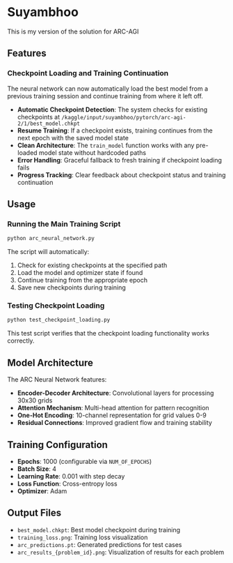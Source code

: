 # Suyambhoo
This is my version of the solution for ARC-AGI

## Features

### Checkpoint Loading and Training Continuation
The neural network can now automatically load the best model from a previous training session and continue training from where it left off.

- **Automatic Checkpoint Detection**: The system checks for existing checkpoints at `/kaggle/input/suyambhoo/pytorch/arc-agi-2/1/best_model.chkpt`
- **Resume Training**: If a checkpoint exists, training continues from the next epoch with the saved model state
- **Clean Architecture**: The `train_model` function works with any pre-loaded model state without hardcoded paths
- **Error Handling**: Graceful fallback to fresh training if checkpoint loading fails
- **Progress Tracking**: Clear feedback about checkpoint status and training continuation

## Usage

### Running the Main Training Script
```bash
python arc_neural_network.py
```

The script will automatically:
1. Check for existing checkpoints at the specified path
2. Load the model and optimizer state if found
3. Continue training from the appropriate epoch
4. Save new checkpoints during training

### Testing Checkpoint Loading
```bash
python test_checkpoint_loading.py
```

This test script verifies that the checkpoint loading functionality works correctly.

## Model Architecture

The ARC Neural Network features:
- **Encoder-Decoder Architecture**: Convolutional layers for processing 30x30 grids
- **Attention Mechanism**: Multi-head attention for pattern recognition
- **One-Hot Encoding**: 10-channel representation for grid values 0-9
- **Residual Connections**: Improved gradient flow and training stability

## Training Configuration

- **Epochs**: 1000 (configurable via `NUM_OF_EPOCHS`)
- **Batch Size**: 4
- **Learning Rate**: 0.001 with step decay
- **Loss Function**: Cross-entropy loss
- **Optimizer**: Adam

## Output Files

- `best_model.chkpt`: Best model checkpoint during training
- `training_loss.png`: Training loss visualization
- `arc_predictions.pt`: Generated predictions for test cases
- `arc_results_{problem_id}.png`: Visualization of results for each problem
